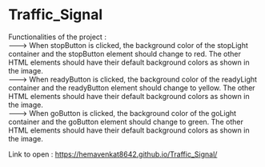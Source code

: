 # Traffic_Signal

Functionalities of the project :   
---> When stopButton is clicked, the background color of the stopLight container and the stopButton element should change to red. The other HTML elements should have their default background colors as shown in the image.   
---> When readyButton is clicked, the background color of the readyLight container and the readyButton element should change to yellow. The other HTML elements should have their default background colors as shown in the image.   
---> When goButton is clicked, the background color of the goLight container and the goButton element should change to green. The other HTML elements should have their default background colors as shown in the image.   

Link to open : https://hemavenkat8642.github.io/Traffic_Signal/
